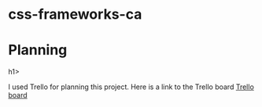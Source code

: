 # css-frameworks-ca

<h1>Planning</h1>h1>
<p>I used Trello for planning this project. Here is a link to the Trello board <a href="https://trello.com/invite/b/675f21429ff6ac8852487347/ATTI53163b93fca9cba02b47657fb76325ab69913856/js2">Trello board</a></p>
